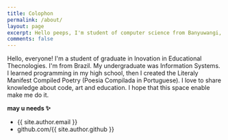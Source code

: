 ```yaml
---
title: Colophon
permalink: /about/
layout: page
excerpt: Hello peeps, I'm student of computer science from Banyuwangi, living in Jogjakarta. This blog for documentation about my programming journey, running on jekyll, hosting on netlify and using my own simple theme.
comments: false
---
```

Hello, everyone! I'm a student of graduate in Inovation in Educational Thecnologies. I'm from Brazil. My undergraduate was Information Systems. I learned programming in my high school, then I created the Literaly Manifest Compiled Poetry (Poesia Compilada in Portuguese). I love to share knowledge about code, art and education. I hope that this space enable make me do it.



**may u needs ✨**
- {{ site.author.email }}
- github.com/{{ site.author.github }}
